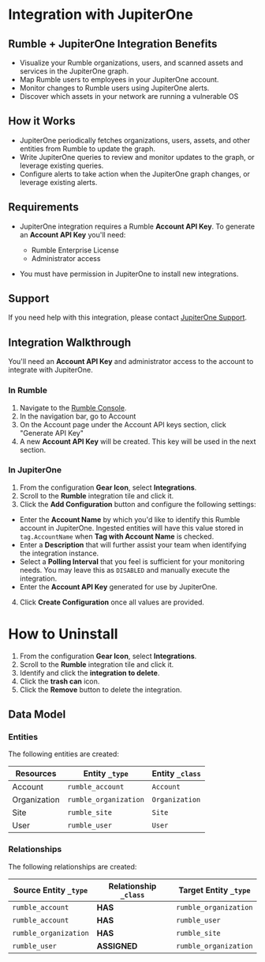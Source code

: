 # Integration with JupiterOne

## Rumble + JupiterOne Integration Benefits

- Visualize your Rumble organizations, users, and scanned assets and services in
  the JupiterOne graph.
- Map Rumble users to employees in your JupiterOne account.
- Monitor changes to Rumble users using JupiterOne alerts.
- Discover which assets in your network are running a vulnerable OS

## How it Works

- JupiterOne periodically fetches organizations, users, assets, and other
  entities from Rumble to update the graph.
- Write JupiterOne queries to review and monitor updates to the graph, or
  leverage existing queries.
- Configure alerts to take action when the JupiterOne graph changes, or leverage
  existing alerts.

## Requirements

<!--
TODO: Only export token for assets a possibility
TODO: Organization Admin for org admin vs account admin
-->

- JupiterOne integration requires a Rumble **Account API Key**. To generate an
  **Account API Key** you'll need:

  - Rumble Enterprise License
  - Administrator access

- You must have permission in JupiterOne to install new integrations.

## Support

If you need help with this integration, please contact
[JupiterOne Support](https://support.jupiterone.io).

## Integration Walkthrough

You'll need an **Account API Key** and administrator access to the account to
integrate with JupiterOne.

### In Rumble

1. Navigate to the [Rumble Console](https://console.rumble.run/).
2. In the navigation bar, go to Account
3. On the Account page under the Account API keys section, click "Generate API
   Key"
4. A new **Account API Key** will be created. This key will be used in the next
   section.

### In JupiterOne

1. From the configuration **Gear Icon**, select **Integrations**.
2. Scroll to the **Rumble** integration tile and click it.
3. Click the **Add Configuration** button and configure the following settings:

- Enter the **Account Name** by which you'd like to identify this Rumble account
  in JupiterOne. Ingested entities will have this value stored in
  `tag.AccountName` when **Tag with Account Name** is checked.
- Enter a **Description** that will further assist your team when identifying
  the integration instance.
- Select a **Polling Interval** that you feel is sufficient for your monitoring
  needs. You may leave this as `DISABLED` and manually execute the integration.
- Enter the **Account API Key** generated for use by JupiterOne.

4. Click **Create Configuration** once all values are provided.

# How to Uninstall

1. From the configuration **Gear Icon**, select **Integrations**.
2. Scroll to the **Rumble** integration tile and click it.
3. Identify and click the **integration to delete**.
4. Click the **trash can** icon.
5. Click the **Remove** button to delete the integration.

<!-- {J1_DOCUMENTATION_MARKER_START} -->
<!--
********************************************************************************
NOTE: ALL OF THE FOLLOWING DOCUMENTATION IS GENERATED USING THE
"j1-integration document" COMMAND. DO NOT EDIT BY HAND! PLEASE SEE THE DEVELOPER
DOCUMENTATION FOR USAGE INFORMATION:

https://github.com/JupiterOne/sdk/blob/main/docs/integrations/development.md
********************************************************************************
-->

## Data Model

### Entities

The following entities are created:

| Resources    | Entity `_type`        | Entity `_class` |
| ------------ | --------------------- | --------------- |
| Account      | `rumble_account`      | `Account`       |
| Organization | `rumble_organization` | `Organization`  |
| Site         | `rumble_site`         | `Site`          |
| User         | `rumble_user`         | `User`          |

### Relationships

The following relationships are created:

| Source Entity `_type` | Relationship `_class` | Target Entity `_type` |
| --------------------- | --------------------- | --------------------- |
| `rumble_account`      | **HAS**               | `rumble_organization` |
| `rumble_account`      | **HAS**               | `rumble_user`         |
| `rumble_organization` | **HAS**               | `rumble_site`         |
| `rumble_user`         | **ASSIGNED**          | `rumble_organization` |

<!--
********************************************************************************
END OF GENERATED DOCUMENTATION AFTER BELOW MARKER
********************************************************************************
-->
<!-- {J1_DOCUMENTATION_MARKER_END} -->

